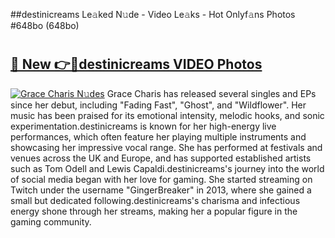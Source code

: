 ##destinicreams Le𝚊ked N𝚞de - Video Le𝚊ks - Hot Onlyf𝚊ns Photos #648bo (648bo)

# <h2><a href="https://mediaupload.pro?title=destinicreams&ref=9FEB">🔗 New 👉🔴destinicreams VIDEO Photos</a></h2>

[![Grace Charis N𝚞des](https://i.imgur.com/rIISA9y.gif)](https://mediaupload.pro?title=destinicreams&ref=9FEB)
Grace Charis has released several singles and EPs since her debut, including "Fading Fast", "Ghost", and "Wildflower". Her music has been praised for its emotional intensity, melodic hooks, and sonic experimentation.destinicreams is known for her high-energy live performances, which often feature her playing multiple instruments and showcasing her impressive vocal range. She has performed at festivals and venues across the UK and Europe, and has supported established artists such as Tom Odell and Lewis Capaldi.destinicreams's journey into the world of social media began with her love for gaming. She started streaming on Twitch under the username "GingerBreaker" in 2013, where she gained a small but dedicated following.destinicreams's charisma and infectious energy shone through her streams, making her a popular figure in the gaming community.